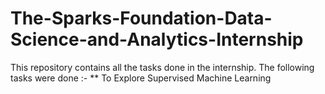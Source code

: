 # The-Sparks-Foundation-Data-Science-and-Analytics-Internship
This repository contains all the tasks done in the internship.
The following tasks were done :-
** To Explore Supervised Machine Learning
